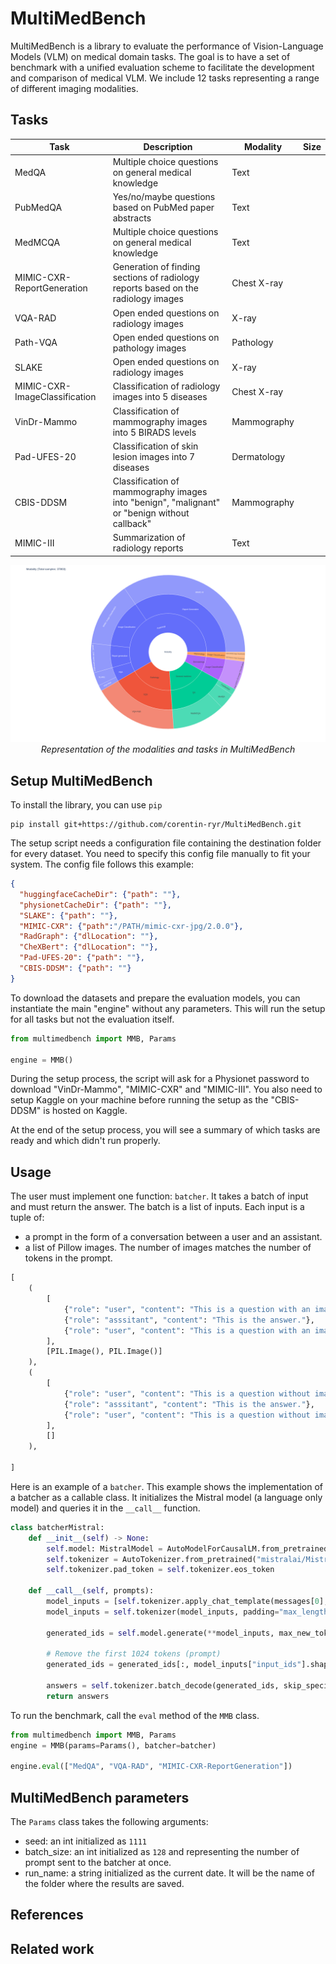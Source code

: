 # MultiMedBench


MultiMedBench is a library to evaluate the performance of Vision-Language Models (VLM) on medical domain tasks. The goal is to have a set of benchmark with a unified evaluation scheme to facilitate the development and comparison of medical VLM.
We include 12 tasks representing a range of different imaging modalities.


## Tasks

| Task                           | Description                                                                                       | Modality       | Size
|--------------------------------|---------------------------------------------------------------------------------------------------|----------------|----------
| MedQA                          | Multiple choice questions on general medical knowledge                                            | Text           |
| PubMedQA                       | Yes/no/maybe questions based on PubMed paper abstracts                                            | Text           |
| MedMCQA                        | Multiple choice questions on general medical knowledge                                            | Text           |
| MIMIC-CXR-ReportGeneration     | Generation of finding sections of radiology reports based on the radiology images                 | Chest X-ray    |
| VQA-RAD                        | Open ended questions on radiology images                                                          | X-ray          |
| Path-VQA                       | Open ended questions on pathology images                                                          | Pathology      |
| SLAKE                          | Open ended questions on radiology images                                                          | X-ray          |
| MIMIC-CXR-ImageClassification  | Classification of radiology images into 5 diseases                                                | Chest X-ray    |
| VinDr-Mammo                    | Classification of mammography images into 5 BIRADS levels                                         | Mammography    |
| Pad-UFES-20                    | Classification of skin lesion images into 7 diseases                                              | Dermatology    |
| CBIS-DDSM                      | Classification of mammography images into "benign", "malignant" or "benign without callback"      | Mammography    |
| MIMIC-III                      | Summarization of radiology reports                                                                | Text           |

<p align="center">
    <img src="figures/modalities.png" alt="modality sunburst graph">
    <br>
    <em>Representation of the modalities and tasks in MultiMedBench</em>
</p>



## Setup MultiMedBench

To install the library, you can use `pip`

```console
pip install git+https://github.com/corentin-ryr/MultiMedBench.git
```

The setup script needs a configuration file containing the destination folder for every dataset. You need to specify this config file manually to fit your system. The config file follows this example:
```json
{
  "huggingfaceCacheDir": {"path": ""},
  "physionetCacheDir": {"path": ""},
  "SLAKE": {"path": ""},
  "MIMIC-CXR": {"path":"/PATH/mimic-cxr-jpg/2.0.0"},
  "RadGraph": {"dlLocation": ""},
  "CheXBert": {"dlLocation": ""},
  "Pad-UFES-20": {"path": ""},
  "CBIS-DDSM": {"path": ""}
}
```

To download the datasets and prepare the evaluation models, you can instantiate the main "engine" without any parameters. This will run the setup for all tasks but not the evaluation itself.

```python
from multimedbench import MMB, Params

engine = MMB()
```

During the setup process, the script will ask for a Physionet password to download "VinDr-Mammo", "MIMIC-CXR" and "MIMIC-III".
You also need to setup Kaggle on your machine before running the setup as the "CBIS-DDSM" is hosted on Kaggle.

At the end of the setup process, you will see a summary of which tasks are ready and which didn't run properly.

## Usage

The user must implement one function: `batcher`. It takes a batch of input and must return the answer.
The batch is a list of inputs.
Each input is a tuple of:
* a prompt in the form of a conversation between a user and an assistant.
* a list of Pillow images. The number of images matches the number of <img> tokens in the prompt.

```python
[
    (
        [
            {"role": "user", "content": "This is a question with an image <img>."}, 
            {"role": "asssitant", "content": "This is the answer."},
            {"role": "user", "content": "This is a question with an image <img>."}, 
        ], 
        [PIL.Image(), PIL.Image()]
    ),
    (
        [
            {"role": "user", "content": "This is a question without images."},
            {"role": "asssitant", "content": "This is the answer."},
            {"role": "user", "content": "This is a question without images."}, 
        ], 
        []
    ),

]
```

Here is an example of a `batcher`. This example shows the implementation of a batcher as a callable class. It initializes the Mistral model (a language only model) and queries it in the `__call__` function.

```python
class batcherMistral:
    def __init__(self) -> None:
        self.model: MistralModel = AutoModelForCausalLM.from_pretrained("mistralai/Mistral-7B-Instruct-v0.1")
        self.tokenizer = AutoTokenizer.from_pretrained("mistralai/Mistral-7B-Instruct-v0.1")
        self.tokenizer.pad_token = self.tokenizer.eos_token

    def __call__(self, prompts):
        model_inputs = [self.tokenizer.apply_chat_template(messages[0], return_tensors="pt", tokenize=False) for messages in prompts]
        model_inputs = self.tokenizer(model_inputs, padding="max_length", truncation=True, max_length=1024, return_tensors="pt")

        generated_ids = self.model.generate(**model_inputs, max_new_tokens=200, do_sample=True, pad_token_id=self.tokenizer.pad_token_id)

        # Remove the first 1024 tokens (prompt)
        generated_ids = generated_ids[:, model_inputs["input_ids"].shape[1] :]

        answers = self.tokenizer.batch_decode(generated_ids, skip_special_tokens=True)
        return answers
```

To run the benchmark, call the `eval` method of the `MMB` class.

```python
from multimedbench import MMB, Params
engine = MMB(params=Params(), batcher=batcher)

engine.eval(["MedQA", "VQA-RAD", "MIMIC-CXR-ReportGeneration"])
```

## MultiMedBench parameters

The `Params` class takes the following arguments:
* seed: an int initialized as `1111`
* batch_size: an int initialized as `128` and representing the number of prompt sent to the batcher at once.
* run_name: a string initialized as the current date. It will be the name of the folder where the results are saved.

## References


## Related work